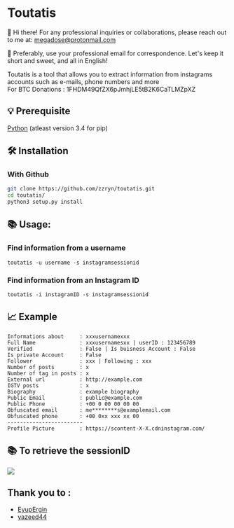 # Toutatis
👋 Hi there! For any professional inquiries or collaborations, please reach out to me at:
megadose@protonmail.com

📧 Preferably, use your professional email for correspondence. Let's keep it short and sweet, and all in English!

Toutatis is a tool that allows you to extract information from instagrams accounts such as e-mails, phone numbers and more </br>
For BTC Donations : 1FHDM49QfZX6pJmhjLE5tB2K6CaTLMZpXZ
## 💡 Prerequisite
[Python](https://www.python.org/downloads/) (atleast version 3.4 for pip)

## 🛠️ Installation
### With Github

```bash
git clone https://github.com/zzryn/toutatis.git
cd toutatis/
python3 setup.py install
```

## 📚 Usage:

### Find information from a username

```
toutatis -u username -s instagramsessionid
```

### Find information from an Instagram ID

```
toutatis -i instagramID -s instagramsessionid
```

## 📈 Example

```
Informations about     : xxxusernamexxx
Full Name              : xxxusernamesxx | userID : 123456789
Verified               : False | Is buisness Account : False
Is private Account     : False
Follower               : xxx | Following : xxx
Number of posts        : x
Number of tag in posts : x
External url           : http://example.com
IGTV posts             : x
Biography              : example biography
Public Email           : public@example.com
Public Phone           : +00 0 00 00 00 00
Obfuscated email       : me********s@examplemail.com
Obfuscated phone       : +00 0xx xxx xx 00
------------------------
Profile Picture        : https://scontent-X-X.cdninstagram.com/
```

## 📚 To retrieve the sessionID
![](https://files.catbox.moe/1rfi6j.png)

## Thank you to :

- [EyupErgin](https://github.com/eyupergin)
- [yazeed44](https://github.com/yazeed44)
